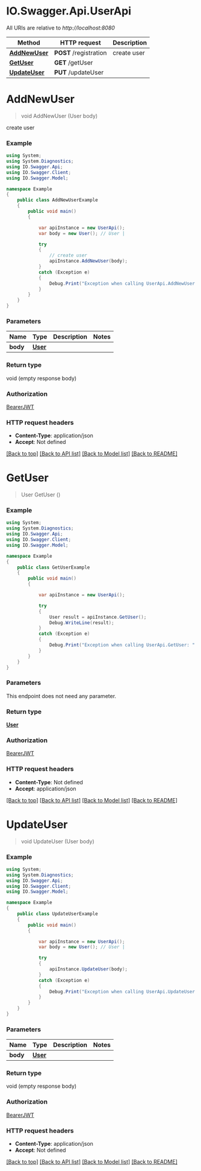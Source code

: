 # IO.Swagger.Api.UserApi

All URIs are relative to *http://localhost:8080*

Method | HTTP request | Description
------------- | ------------- | -------------
[**AddNewUser**](UserApi.md#addnewuser) | **POST** /registration | create user
[**GetUser**](UserApi.md#getuser) | **GET** /getUser | 
[**UpdateUser**](UserApi.md#updateuser) | **PUT** /updateUser | 

<a name="addnewuser"></a>
# **AddNewUser**
> void AddNewUser (User body)

create user

### Example
```csharp
using System;
using System.Diagnostics;
using IO.Swagger.Api;
using IO.Swagger.Client;
using IO.Swagger.Model;

namespace Example
{
    public class AddNewUserExample
    {
        public void main()
        {

            var apiInstance = new UserApi();
            var body = new User(); // User | 

            try
            {
                // create user
                apiInstance.AddNewUser(body);
            }
            catch (Exception e)
            {
                Debug.Print("Exception when calling UserApi.AddNewUser: " + e.Message );
            }
        }
    }
}
```

### Parameters

Name | Type | Description  | Notes
------------- | ------------- | ------------- | -------------
 **body** | [**User**](User.md)|  | 

### Return type

void (empty response body)

### Authorization

[BearerJWT](../README.md#BearerJWT)

### HTTP request headers

 - **Content-Type**: application/json
 - **Accept**: Not defined

[[Back to top]](#) [[Back to API list]](../README.md#documentation-for-api-endpoints) [[Back to Model list]](../README.md#documentation-for-models) [[Back to README]](../README.md)
<a name="getuser"></a>
# **GetUser**
> User GetUser ()



### Example
```csharp
using System;
using System.Diagnostics;
using IO.Swagger.Api;
using IO.Swagger.Client;
using IO.Swagger.Model;

namespace Example
{
    public class GetUserExample
    {
        public void main()
        {

            var apiInstance = new UserApi();

            try
            {
                User result = apiInstance.GetUser();
                Debug.WriteLine(result);
            }
            catch (Exception e)
            {
                Debug.Print("Exception when calling UserApi.GetUser: " + e.Message );
            }
        }
    }
}
```

### Parameters
This endpoint does not need any parameter.

### Return type

[**User**](User.md)

### Authorization

[BearerJWT](../README.md#BearerJWT)

### HTTP request headers

 - **Content-Type**: Not defined
 - **Accept**: application/json

[[Back to top]](#) [[Back to API list]](../README.md#documentation-for-api-endpoints) [[Back to Model list]](../README.md#documentation-for-models) [[Back to README]](../README.md)
<a name="updateuser"></a>
# **UpdateUser**
> void UpdateUser (User body)



### Example
```csharp
using System;
using System.Diagnostics;
using IO.Swagger.Api;
using IO.Swagger.Client;
using IO.Swagger.Model;

namespace Example
{
    public class UpdateUserExample
    {
        public void main()
        {

            var apiInstance = new UserApi();
            var body = new User(); // User | 

            try
            {
                apiInstance.UpdateUser(body);
            }
            catch (Exception e)
            {
                Debug.Print("Exception when calling UserApi.UpdateUser: " + e.Message );
            }
        }
    }
}
```

### Parameters

Name | Type | Description  | Notes
------------- | ------------- | ------------- | -------------
 **body** | [**User**](User.md)|  | 

### Return type

void (empty response body)

### Authorization

[BearerJWT](../README.md#BearerJWT)

### HTTP request headers

 - **Content-Type**: application/json
 - **Accept**: Not defined

[[Back to top]](#) [[Back to API list]](../README.md#documentation-for-api-endpoints) [[Back to Model list]](../README.md#documentation-for-models) [[Back to README]](../README.md)
